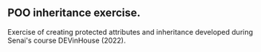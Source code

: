 <h2>POO inheritance exercise.</h2>
<p>Exercise of creating protected attributes and inheritance developed during Senai's course DEVinHouse (2022).</p2>